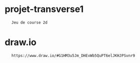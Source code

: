 # projet-transverse1
       Jeu de course 2d

# draw.io
       https://www.draw.io/#G1HM3u5Jm_DHEvWb5QuPT6elJKHJPSvnr9
